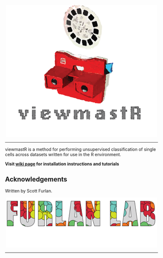 <p align="center"><img src="blob/viewmaster.png" alt="" width="500"></a></p>
<hr>

viewmastR is a method for performing unsupervised classification of single cells across datasets written for use in the R environment.

**Visit [wiki page](https://github.com/furlan-lab/viewmastR/wiki) for installation instructions and tutorials**

## Acknowledgements

Written by Scott Furlan.


<p align="center"><img src="blob/furlan_lab_logo.png" alt="" width="500"></a></p>
<hr>
